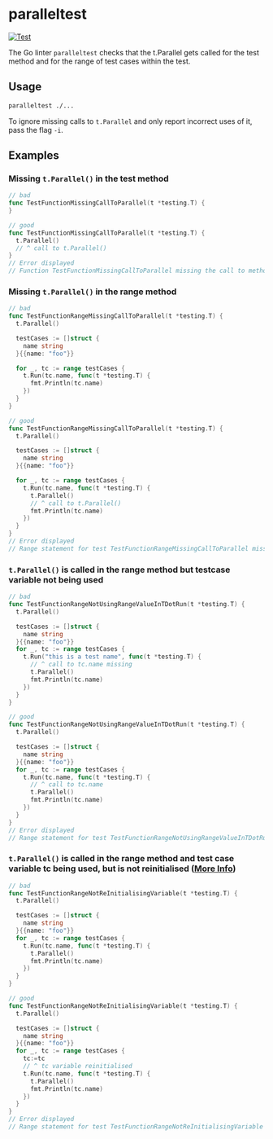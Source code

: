 # paralleltest

[![Test](https://github.com/ryo-yamaoka/paralleltest/actions/workflows/go.yml/badge.svg)](https://github.com/ryo-yamaoka/paralleltest/actions/workflows/go.yml)

The Go linter `paralleltest` checks that the t.Parallel gets called for the test method and for the range of test cases within the test.

## Usage

```sh
paralleltest ./...
```

To ignore missing calls to `t.Parallel` and only report incorrect uses of it, pass the flag `-i`.

## Examples

### Missing `t.Parallel()` in the test method

```go
// bad
func TestFunctionMissingCallToParallel(t *testing.T) {
}

// good
func TestFunctionMissingCallToParallel(t *testing.T) {
  t.Parallel()
  // ^ call to t.Parallel()
}
// Error displayed
// Function TestFunctionMissingCallToParallel missing the call to method parallel
```

### Missing `t.Parallel()` in the range method

```go
// bad
func TestFunctionRangeMissingCallToParallel(t *testing.T) {
  t.Parallel()

  testCases := []struct {
    name string
  }{{name: "foo"}}

  for _, tc := range testCases {
    t.Run(tc.name, func(t *testing.T) {
      fmt.Println(tc.name)
    })
  }
}

// good
func TestFunctionRangeMissingCallToParallel(t *testing.T) {
  t.Parallel()

  testCases := []struct {
    name string
  }{{name: "foo"}}

  for _, tc := range testCases {
    t.Run(tc.name, func(t *testing.T) {
      t.Parallel()
      // ^ call to t.Parallel()
      fmt.Println(tc.name)
    })
  }
}
// Error displayed
// Range statement for test TestFunctionRangeMissingCallToParallel missing the call to method parallel in t.Run
```

### `t.Parallel()` is called in the range method but testcase variable not being used

```go
// bad
func TestFunctionRangeNotUsingRangeValueInTDotRun(t *testing.T) {
  t.Parallel()

  testCases := []struct {
    name string
  }{{name: "foo"}}
  for _, tc := range testCases {
    t.Run("this is a test name", func(t *testing.T) {
      // ^ call to tc.name missing
      t.Parallel()
      fmt.Println(tc.name)
    })
  }
}

// good
func TestFunctionRangeNotUsingRangeValueInTDotRun(t *testing.T) {
  t.Parallel()

  testCases := []struct {
    name string
  }{{name: "foo"}}
  for _, tc := range testCases {
    t.Run(tc.name, func(t *testing.T) {
      // ^ call to tc.name
      t.Parallel()
      fmt.Println(tc.name)
    })
  }
}
// Error displayed
// Range statement for test TestFunctionRangeNotUsingRangeValueInTDotRun does not use range value in t.Run
```

### `t.Parallel()` is called in the range method and test case variable tc being used, but is not reinitialised (<a href="https://gist.github.com/kunwardeep/80c2e9f3d3256c894898bae82d9f75d0" target="_blank">More Info</a>)
```go
// bad
func TestFunctionRangeNotReInitialisingVariable(t *testing.T) {
  t.Parallel()

  testCases := []struct {
    name string
  }{{name: "foo"}}
  for _, tc := range testCases {
    t.Run(tc.name, func(t *testing.T) {
      t.Parallel()
      fmt.Println(tc.name)
    })
  }
}

// good
func TestFunctionRangeNotReInitialisingVariable(t *testing.T) {
  t.Parallel()

  testCases := []struct {
    name string
  }{{name: "foo"}}
  for _, tc := range testCases {
    tc:=tc
    // ^ tc variable reinitialised
    t.Run(tc.name, func(t *testing.T) {
      t.Parallel()
      fmt.Println(tc.name)
    })
  }
}
// Error displayed
// Range statement for test TestFunctionRangeNotReInitialisingVariable does not reinitialise the variable tc
```
